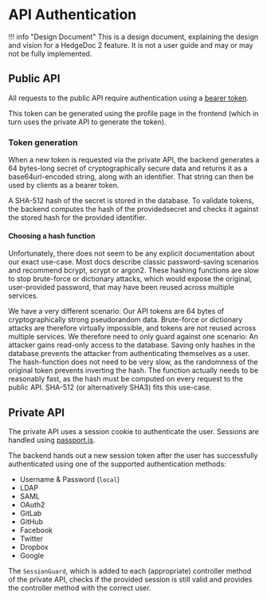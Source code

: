 # API Authentication

!!! info "Design Document"
    This is a design document, explaining the design and vision for a HedgeDoc 2
    feature. It is not a user guide and may or may not be fully implemented.

## Public API

All requests to the public API require authentication using a [bearer token][bearer-token].

This token can be generated using the profile page in the frontend
(which in turn uses the private API to generate the token).

### Token generation

When a new token is requested via the private API, the backend generates a 64 bytes-long secret of
cryptographically secure data and returns it as a base64url-encoded string,
along with an identifier. That string can then be used by clients as a bearer token.

A SHA-512 hash of the secret is stored in the database. To validate tokens, the backend computes
the hash of the providedsecret and checks it against the stored hash for the provided identifier.

#### Choosing a hash function

Unfortunately, there does not seem to be any explicit documentation about our exact use-case.
Most docs describe classic password-saving scenarios and recommend bcrypt, scrypt or argon2.
These hashing functions are slow to stop brute-force or dictionary attacks, which would expose
the original, user-provided password, that may have been reused across multiple services.

We have a very different scenario:
Our API tokens are 64 bytes of cryptographically strong pseudorandom data.
Brute-force or dictionary attacks are therefore virtually impossible, and tokens are not
reused across multiple services.
We therefore need to only guard against one scenario:
An attacker gains read-only access to the database. Saving only hashes in the database prevents the
attacker from authenticating themselves as a user. The hash-function does not need to be very slow,
as the randomness of the original token prevents inverting the hash. The function actually needs to
be reasonably fast, as the hash must be computed on every request to the public API.
SHA-512 (or alternatively SHA3) fits this use-case.

## Private API

The private API uses a session cookie to authenticate the user.
Sessions are handled using [passport.js](https://www.passportjs.org/).

The backend hands out a new session token after the user has successfully authenticated
using one of the supported authentication methods:

- Username & Password (`local`)
- LDAP
- SAML
- OAuth2
- GitLab
- GitHub
- Facebook
- Twitter
- Dropbox
- Google

The `SessionGuard`, which is added to each (appropriate) controller method of the private API,
checks if the provided session is still valid and provides the controller method
with the correct user.

[bearer-token]: https://datatracker.ietf.org/doc/html/rfc6750
